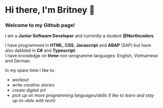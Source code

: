 # Hi there, I'm Britney 👋

### Welcome to my Github page!

I am a **Junior Software Developer** and currently a student **@Northcoders**.

I have programmed in **HTML**, **CSS**, **Javascript** and **ABAP** (SAP) but have also dabbled in **C#** and **Typescript**.  
I have knowledge on **three** non-programme languages: English, Vietnamese and German.  

In my spare time I like to:
- *workout*
- *write creative stories*
- *create digital art*
- *pick up on more programming languages/skills (I like to learn and stay up-to-date with tech)*
<!--

Here are some ideas to get you started:

- 🔭 I’m currently working on ...
- 🌱 I’m currently learning ...
- 👯 I’m looking to collaborate on ...
- 🤔 I’m looking for help with ...
- 💬 Ask me about ...
- 📫 How to reach me: ...
- 😄 Pronouns: ...
- ⚡ Fun fact: ...
-->
